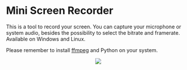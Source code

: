 <h1>Mini Screen Recorder</h1>

<p align="left">
This is a tool to record your screen. You can capture your microphone or system audio, besides the possibility to select the bitrate and framerate. Available on Windows and Linux.

Please remember to install <a href="https://www.youtube.com/watch?v=jZLqNocSQDM">ffmpeg</a> and Python on your system.
</p>

<p align="center">
  <a href="https://i.ibb.co/"><img src="https://i.ibb.co/p1nTLh3/Untitled.png"></a>
</p>
